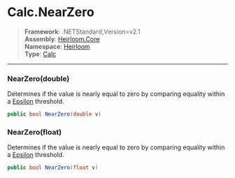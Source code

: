 # Calc.NearZero

> **Framework**: .NETStandard,Version=v2.1  
> **Assembly**: [Heirloom.Core][0]  
> **Namespace**: [Heirloom][0]  
> **Type**: [Calc][1]

--------------------------------------------------------------------------------

### NearZero(double)

Determines if the value is nearly equal to zero by comparing equality within a [Epsilon][2] threshold.

```cs
public bool NearZero(double v)
```

### NearZero(float)

Determines if the value is nearly equal to zero by comparing equality within a [Epsilon][2] threshold.

```cs
public bool NearZero(float v)
```

[0]: ../Heirloom.Core.md
[1]: Heirloom.Calc.md
[2]: Heirloom.Calc.Epsilon.md
